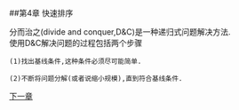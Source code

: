 ##第4章 快速排序

分而治之(divide and conquer,D&C)是一种递归式问题解决方法.  
使用D&C解决问题的过程包括两个步骤

    (1)找出基线条件,这种条件必须尽可能简单. 
 
    (2)不断将问题分解(或者说缩小规模),直到符合基线条件.
    
[下一章](http://example.com/ "Title")
